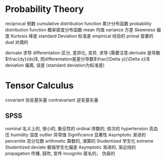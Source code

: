 # Probability Theory

reciprocal 倒数 
cumulative distribution function 累计分布函数
probability distribution function 概率密度分布函数 
mean 均值
variance 方差
Skewness 偏度
Kurtosis 峰度
standard Deviation 标准差
empirical 经验的 
primal 首要的
dual 对偶的

derivate 求导
differentation  区分, 差异化, 变异, 求导
(需要注意:derivate 是导数$\frac{dy}{dx}$, 而differentation是差分导数$\frac{\Delta y}{\Delta x})$ 
deviation 偏离, 误差 (standard deviation为标准差)


# Tensor Calculus

covariant 协变基矢量
contravariant 逆变基矢量

## SPSS 
nominal 名义上的, 很小的, 象征性的
ordinal 序数的, 依次的
hypertension 高血压
humidity 湿度
outlier 异常值 
Significance 显著性
Asymptotic 渐进的
percentile 百分位数
arithmetic 算数的, 演算的
Studentized 学生化 
extreme Studentized deviate 极端学生化偏差
Asymptotic 渐进的, 渐近线的
propagation 传播, 鼓吹, 宣传
incognito  匿名的， 伪装的
